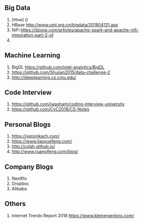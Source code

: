 ## Big Data
1. [Hive] ()
2. HBase http://www.uml.org.cn/bigdata/201804131.asp
3. NiFi https://dzone.com/articles/apache-spark-and-apache-nifi-integration-part-2-of
4. 

## Machine Learning
1. BigDL https://github.com/intel-analytics/BigDL
2. https://github.com/Shujian2015/data-challenge-2
3. http://deeplearning.cs.cmu.edu/

## Code Interview
1. https://github.com/jwasham/coding-interview-university
2. https://github.com/CyC2018/CS-Notes

## Personal Blogs
1. https://veronikach.com/
2. https://www.liaoxuefeng.com/
3. http://colah.github.io/
4. http://www.ruanyifeng.com/blog/

## Company Blogs
1. Nextflix
2. Dropbox
3. Alibaba

## Others
1. Internet Trends Report 2018 https://www.kleinerperkins.com/
